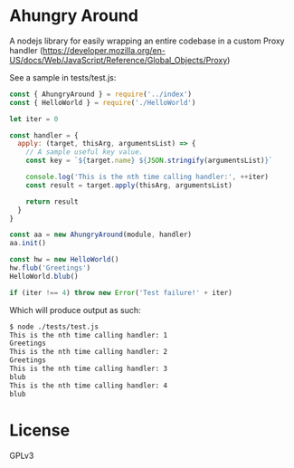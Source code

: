 # Ahungry Around

A nodejs library for easily wrapping an entire codebase in a custom
Proxy handler
(https://developer.mozilla.org/en-US/docs/Web/JavaScript/Reference/Global_Objects/Proxy)

See a sample in tests/test.js:

```js
const { AhungryAround } = require('../index')
const { HelloWorld } = require('./HelloWorld')

let iter = 0

const handler = {
  apply: (target, thisArg, argumentsList) => {
    // A sample useful key value.
    const key = `${target.name} ${JSON.stringify(argumentsList)}`

    console.log('This is the nth time calling handler:', ++iter)
    const result = target.apply(thisArg, argumentsList)

    return result
  }
}

const aa = new AhungryAround(module, handler)
aa.init()

const hw = new HelloWorld()
hw.flub('Greetings')
HelloWorld.blub()

if (iter !== 4) throw new Error('Test failure!' + iter)
```

Which will produce output as such:

```sh
$ node ./tests/test.js
This is the nth time calling handler: 1
Greetings
This is the nth time calling handler: 2
Greetings
This is the nth time calling handler: 3
blub
This is the nth time calling handler: 4
blub
```


# License

GPLv3
